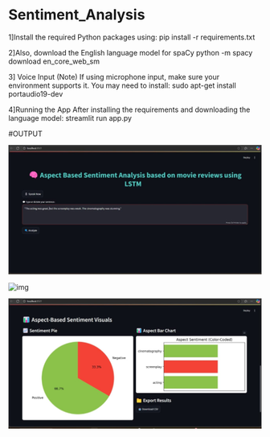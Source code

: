 # Sentiment_Analysis

1]Install the required Python packages using:
pip install -r requirements.txt

2]Also, download the English language model for spaCy
python -m spacy download en_core_web_sm

3] Voice Input (Note)
If using microphone input, make sure your environment supports it. You may need to install:
sudo apt-get install portaudio19-dev

4]Running the App
After installing the requirements and downloading the language model:
streamlit run app.py

#OUTPUT

![img](1img.jpeg)

![img](2img.jpeg)

![img](3img.jpeg)
